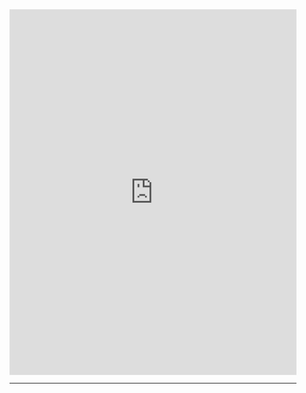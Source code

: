 

<iframe width="100%" height="643" src="https://www.youtube.com/embed/KeOd7rMjqhE" title="아스가르드에서 토르 대신 망치질 하라고 보낸 줄;;;┃Thought He Was Sent From Asgard On Behalf of Thor ;;;" frameborder="0" allow="accelerometer; autoplay; clipboard-write; encrypted-media; gyroscope; picture-in-picture; web-share" allowfullscreen></iframe>

---